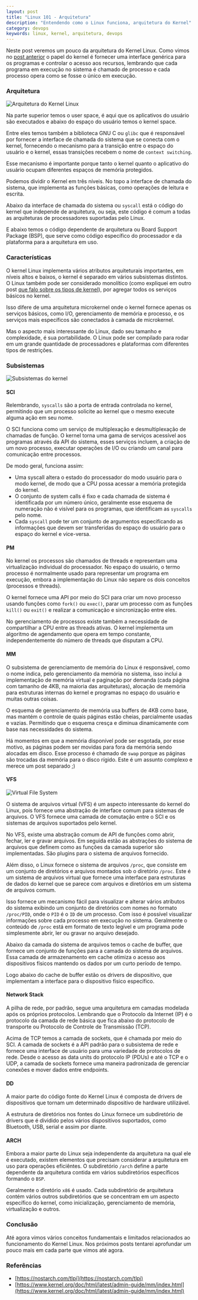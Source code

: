```yaml
---
layout: post
title: "Linux 101 - Arquitetura"
description: "Entendendo como o Linux funciona, arquitetura do Kernel"
category: devops
keywords: linux, kernel, arquitetura, devops
---
```


Neste post veremos um pouco da arquitetura do Kernel Linux. Como vimos no
[post anterior](https://infoslack.com/devops/linux-101-kernel) o papel do
kernel é fornecer uma interface genérica para os programas e controlar o acesso
aos recursos, lembrando que cada programa em execução no sistema é chamado de
processo e cada processo opera como se fosse o único em execução.

### Arquitetura

![Arquitetura do Kernel Linux](/images/linux-arquitetura.png)

Na parte superior temos o user space, é aqui que os aplicativos do usuário são
executados e abaixo do espaço do usuário temos o kernel space.

Entre eles temos também a biblioteca GNU C ou `glibc` que é responsável por
fornecer a interface de chamada do sistema que se conecta com o kernel,
fornecendo o mecanismo para a transição entre o espaço do usuário e o kernel,
essas transições recebem o nome de `context switching`.

Esse mecanismo é importante porque tanto o kernel quanto o aplicativo do usuário
ocupam diferentes espaços de memória protegidos.

Podemos dividir o Kernel em três níveis. No topo a interface de chamada do
sistema, que implementa as funções básicas, como operações de leitura e escrita.

Abaixo da interface de chamada do sistema ou `syscall` está o código do kernel
que independe de arquitetura, ou seja, este código é comum a todas as arquiteturas
de processadores suportadas pelo Linux.

E abaixo temos o código dependente de arquitetura ou Board Support Package (BSP),
que serve como código específico do processador e da plataforma para a arquitetura em uso.

### Características

O kernel Linux implementa vários atributos arquiteturais importantes, em níveis
altos e baixos, o kernel é separado em vários subsistemas distintos.
O Linux também pode ser considerado monolítico (como expliquei em outro post
[que falo sobre os tipos de kernel](https://infoslack.com/linux/compilando-o-kernel-linux)),
por agregar todos os serviços básicos no kernel.

Isso difere de uma arquitetura microkernel onde o kernel fornece apenas os serviços
básicos, como I/O, gerenciamento de memória e processo, e os serviços mais
específicos são conectados à camada de microkernel.

Mas o aspecto mais interessante do Linux, dado seu tamanho e complexidade, é
sua portabilidade. O Linux pode ser compilado para rodar em um grande quantidade
de processadores e plataformas com diferentes tipos de restrições.

### Subsistemas

![Subsistemas do kernel](/images/subsistemas-kernel.png)

#### SCI

Relembrando, `syscalls` são a porta de entrada controlada no kernel, permitindo
que um processo solicite ao kernel que o mesmo execute alguma ação em seu nome.

O SCI funciona como um serviço de multiplexação e desmultiplexação de chamadas de função.
O kernel torna uma gama de serviços acessível aos programas através da API do
sistema, esses serviços incluem, a criação de um novo processo, executar operações
de I/O ou criando um canal para comunicação entre processos.

De modo geral, funciona assim:

- Uma syscall altera o estado do processador do modo usuário para o modo kernel,
de modo que a CPU possa acessar a memória protegida do kernel.
- O conjunto de system calls é fixo e cada chamada de sistema é identificada por
um número único, geralmente esse esquema de numeração não é visível para os programas,
que identificam as `syscalls` pelo nome.
- Cada `syscall` pode ter um conjunto de argumentos especificando as informações
que devem ser transferidas do espaço do usuário para o espaço do kernel e vice-versa.

#### PM

No kernel os processos são chamados de threads e representam uma virtualização
individual do processador. No espaço do usuário, o termo processo é normalmente
usado para representar um programa em execução, embora a implementação do Linux
não separe os dois conceitos (processos e threads).

O kernel fornece uma API por meio do SCI para criar um novo processo usando funções
como `fork()` ou `exec()`, parar um processo com as funções `kill()` ou `exit()` e
realizar a comunicação e sincronização entre eles.

No gerenciamento de processos existe também a necessidade de compartilhar a CPU
entre as threads ativas. O kernel implementa um algoritmo de agendamento que opera
em tempo constante, independentemente do número de threads que disputam a CPU.

#### MM

O subsistema de gerenciamento de memória do Linux é responsável, como o nome
indica, pelo gerenciamento da memória no sistema, isso inclui a implementação
de memória virtual e paginação por demanda (cada página com tamanho de 4KB,
na maioria das arquiteturas), alocação de memória para estruturas internas do
kernel e programas no espaço do usuário e muitas outras coisas.

O esquema de gerenciamento de memória usa buffers de 4KB como base, mas mantém
o controle de quais páginas estão cheias, parcialmente usadas e vazias.
Permitindo que o esquema cresça e diminua dinamicamente com base nas necessidades do sistema.

Há momentos em que a memória disponível pode ser esgotada, por esse motivo, as
páginas podem ser movidas para fora da memória sendo alocadas em disco.
Esse processo é chamado de `swap` porque as páginas são trocadas da memória
para o disco rígido. Este é um assunto complexo e merece um post separado ;)

#### VFS

![Virtual File System](/images/linux-vfs.png)

O sistema de arquivos virtual (VFS) é um aspecto interessante do kernel do
Linux, pois fornece uma abstração de interface comum para sistemas de arquivos.
O VFS fornece uma camada de comutação entre o SCI e os sistemas de arquivos
suportados pelo kernel.

No VFS, existe uma abstração comum de API de funções como abrir, fechar, ler e
gravar arquivos. Em seguida estão as abstrações do sistema de arquivos que definem
como as funções da camada superior são implementadas.
São plugins para o sistema de arquivos fornecido.

Além disso, o Linux fornece o sistema de arquivos `/proc`, que consiste em um
conjunto de diretórios e arquivos montados sob o diretório `/proc`.
Este é um sistema de arquivos virtual que fornece uma interface para estruturas
de dados do kernel que se parece com arquivos e diretórios em um sistema de arquivos comum.

Isso fornece um mecanismo fácil para visualizar e alterar vários atributos do
sistema exibindo um conjunto de diretórios com nomes no formato `/proc/PID`,
onde o `PID` é o `ID` de um processo. Com isso é possível visualizar informações
sobre cada processo em execução no sistema.
Geralmente o conteúdo de `/proc` está em formato de texto legível e um programa
pode simplesmente abrir, ler ou gravar no arquivo desejado.

Abaixo da camada do sistema de arquivos temos o cache de buffer, que fornece
um conjunto de funções para a camada do sistema de arquivos.
Essa camada de armazenamento em cache otimiza o acesso aos dispositivos físicos
mantendo os dados por um curto período de tempo.

Logo abaixo do cache de buffer estão os drivers de dispositivo, que implementam
a interface para o dispositivo físico específico.

#### Network Stack

A pilha de rede, por padrão, segue uma arquitetura em camadas modelada após os
próprios protocolos. Lembrando que o Protocolo da Internet (IP) é o protocolo
da camada de rede básica que fica abaixo do protocolo de transporte ou Protocolo
de Controle de Transmissão (TCP).

Acima de TCP temos a camada de sockets, que é chamada por meio do SCI. A camada
de sockets é a API padrão para o subsistema de rede e fornece uma interface de
usuário para uma variedade de protocolos de rede. Desde o acesso as data units
do protocolo IP (PDUs) e até o TCP e o UDP, a camada de sockets fornece uma
maneira padronizada de gerenciar conexões e mover dados entre endpoints.

#### DD

A maior parte do código fonte do Kernel Linux é composta de drivers de
dispositivos que tornam um determinado dispositivo de hardware utilizável.

A estrutura de diretórios nos fontes do Linux fornece um subdiretório de drivers
que é dividido pelos vários dispositivos suportados, como Bluetooth, USB,
serial e assim por diante.

#### ARCH

Embora a maior parte do Linux seja independente da arquitetura na qual ele é
executado, existem elementos que precisam considerar a arquitetura em uso para
operações eficiêntes. O subdiretório `/arch` define a parte dependente da
arquitetura contida em vários subdiretórios específicos formando o `BSP`.

Geralmente o diretório `x86` é usado. Cada subdiretório de arquitetura contém
vários outros subdiretórios que se concentram em um aspecto específico do kernel,
como inicialização, gerenciamento de memória, virtualização e outros.

### Conclusão

Até agora vimos vários conceitos fundamentais e limitados relacionados ao
funcionamento do Kernel Linux. Nos próximos posts tentarei aprofundar um pouco
mais em cada parte que vimos até agora.

### Referências

- [https://nostarch.com/tlpi](https://nostarch.com/tlpi)
- [https://www.kernel.org/doc/html/latest/admin-guide/mm/index.html](https://www.kernel.org/doc/html/latest/admin-guide/mm/index.html)
